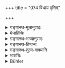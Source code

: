 +++
title = "074 विधाय वृत्तिम्"

+++

<details><summary>गङ्गानथ-मूलानुवादः</summary>

A man having business may go abroad, after having provided for the maintenance of his wife; for a wife, even though virtuous, may become corrupt, when distressed by want of subsistence.—(74)
</details>

<details><summary>मेधातिथिः</summary>

यदा प्रवसेत् तदा **भार्याया वृत्तिं विधाय प्रवसेद्** इति विधिं **विधायेत्य्** एवम् अर्थं द्रष्टव्यम्- "प्रवसन् भार्याया वृत्तिं विदधीत" इति । तथा कुर्याद् यथास्या यावत् प्रवासं वृत्तिर् भवति । शरीरस्थितिहेतुभोजनाच्छादनगृह्योपकरणादि । तां **विधाय प्रवसेत्** स्वदेशाद् देशान्तरं गच्छेत् । **कार्यवान्** कार्यं पुरुषार्थो दृष्टो ऽदृष्टश् च । अदृष्टो धर्मो दृष्टाव् अर्थकामौ । तथा वक्ष्यति "प्रोषितो धर्मकार्यार्थम्" (म्ध् ९.७६) इत्यादिना । अन्तरेणैतानि निमित्तानि भार्यां हित्वा प्रवासो निषिध्यते । **अवृत्तिकर्शिता हि** । दृष्टदोषप्रदर्शनम् अर्थवादः । अवृत्त्या दरिद्रेण **कर्शिता** पीडिता **प्रदुष्येत्** पुरुषान्तरसंपर्कादिना । **स्थितिमत्य् अपि** । स्थितिः कुलाचारस् तत्संपन्ना क्षुधावसरे दीना दोषम् अवाप्नुयाद् अन्यं भर्तारम् आश्रित्य जीवतीति भाव्यत एतत् । संभावनायां लिङ् ॥ ९.७४ ॥
</details>

<details><summary>गङ्गानथ-भाष्यानुवादः</summary>

All that is meant by the injunction here put forth is that whenever a man goes abroad, he should do so after having made provision for his wife’s subsistence; the form of the injunction being—‘one going abroad should make provision for the subsistence of his wife’; that is, he should so arrange it that during the time that he is away, she shall be supplied with means of sustaining her body, with food, clothing and other household requisites.

Having provided for all this, he shall^(‘)*go abroad*,’ *i.e*., go away to foreign lands.

‘*Having business*.’—‘*Business*’ stands for the man’s purpose, visible (temporal) as well as invisible (spritual); the latter consisting in ‘merit’ and the former in ‘wealth’ and ‘pleasure.’ This same idea is going to be set forth again (in 76)—‘If the man has gone abroad for the purposes of merit, etc.’

This text forbids journeying abroad and leaving the wife behind, in the absence of some such purpose as those herein mentioned.

‘*Distressed by want of* *subsistence*.’—This points out a visible harm likely to arise; and is a purely declamatory assertion. ‘*Distressed*’—troubled—‘*by want of subsistence*’— by poverty.

‘*May* *become corrupt*’—by intercourse with other men.

‘*Even though virtuous*.’—‘*Virtue*’ stands for the customs and ways of the family; and she who keeps up these is ‘*virtuous*.’

It is quite likely that through hunger and other forms of privation, the distressed wife may fall into corruption, and maintain herself by betaking herself to another ‘husband.’ The affix in ‘*praduṣyet*’ indicates likelihood—(74)
</details>

<details><summary>गङ्गानथ-टिप्पन्यः</summary>

This verse is quoted in *Vivādaratnākara* (p. 418), which explains ‘*sthitimatī*’ as ‘endowed with modesty and other virtues.’
</details>

<details><summary>गङ्गानथ-तुल्य-वाक्यानि</summary>

**(verses 9.74-75)  
**

*Viṣṇu* (25.9-10).—‘She shall not decorate herself with ornaments while
her husband is absent from home;—nor resort to the bouses of strangers.’

*Yājñavalkya* (1.84).—‘Amusements, ornamenting the body, visiting social
gatherings and festivals, visiting other’s houses—these should be avoided by the woman whose husband has gone abroad.’

*Śaṅkha-Likhita* (Aparārka,p. 108).—‘Swinging, dancing, amusements,
picture-seeing, applying cosmetics, visiting gardens, going out in conveyances, sitting in exposed places, rich food and drink, sporting with balls, perfumes, garlands, ornaments, polishing of teeth, collyrium, and toilet,—all these should be avoided by women whose husbands have gone abroad.’

*Bṛhaspati* (25.9-10).—‘While her husband is absent, a woman must avoid
decorating herself, as well as dancing, singing, public spectacles or festivals and meat or intoxicating drinks.’

*Hārīta* (Do., p. 440).—‘During the absence of her husband, the woman
shall not adorn herself, nor unbind her hair.’
</details>

<details><summary>भारुचिः</summary>

कार्यार्थं नियमेन ग्रासाच्छादनप्रविधानं कुर्याद् भार्यायाः । अस्य नियमविधेर् अर्थवाद उत्तरः श्लोकार्धः । कार्यवतश् च मनुष्यस्य प्रवासोपदेशाद् विना कार्येण भार्यां मुक्त्वान्यत्र गमनं प्रतिषेधति ॥ ९.७४ ॥
</details>

<details><summary>Bühler</summary>

074	A man who has business (abroad) may depart after securing a maintenance for his wife; for a wife, even though virtuous, may be corrupted if she be distressed by want of subsistence.
</details>
